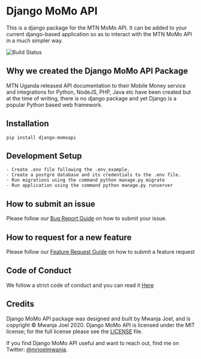 
# Django MoMo API 
This is a django package for the MTN MoMo API. It can be added to your current django-based application so as to interact with the MTN MoMo API in a much simpler way.

![Build Status](https://travis-ci.com/mwanjajoel/django-momoapi.svg?branch=develop) 



## Why we created the Django MoMo API Package
MTN Uganda released API documentation to their Mobile Money service and integrations for Python, NodeJS, PHP, Java etc have been created but at the time of writing, there is no django package and yet Django is a popular Python based web framework. 

## Installation
```
pip install django-momoapi 
```
## Development Setup
```
- Create .env file following the .env_example.
- Create a postgre database and its credentials to the .env file.
- Run migrations using the command python manage.py migrate
- Run application using the command python manage.py runserver
```

## How to submit an issue

Please follow our [Bug Report Guide](ISSUE_TEMPLATE/BUG_REPORT.md) on how to submit your issue. 

## How to request for a new feature 

Please follow our [Feature Request Guide](ISSUE_TEMPLATE/FEATURE_REQUEST.md) on how to submit a feature request

## Code of Conduct 
We follow a strict code of conduct and you can read it [Here](CODE_OF_CONDUCT.md)

## Credits

Django MoMo API package was designed and built by Mwanja Joel, and is copyright © Mwanja Joel 2020. Django MoMo API is licensed under the MIT license; for the full license please see the [LICENSE](LICENSE) file.


If you find Django MoMo API useful and want to reach out, find me on Twitter: [@mrjoelmwanja](https://twitter.com/mrjoelmwanja).




